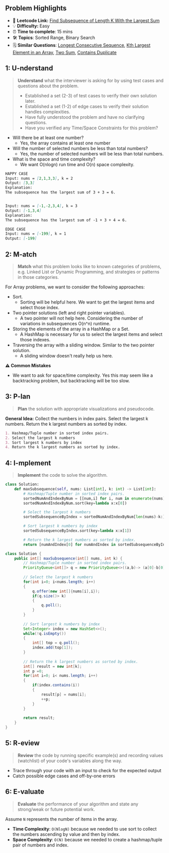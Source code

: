 ## Problem Highlights

* 🔗 **Leetcode Link:** [Find Subsequence of Length K With the Largest Sum](https://leetcode.com/problems/find-subsequence-of-length-k-with-the-largest-sum/)
* 💡 **Difficulty:** Easy
* ⏰ **Time to complete**: 15 mins
* 🛠️ **Topics**: Sorted Range, Binary Search 
* 🗒️ **Similar Questions**: [Longest Consecutive Sequence](https://leetcode.com/problems/longest-consecutive-sequence/), [Kth Largest Element in an Array](https://leetcode.com/problems/kth-largest-element-in-an-array/), [Two Sum](https://github.com/codepath/compsci_guides/wiki/Two-Sum), [Contains Duplicate](https://leetcode.com/problems/contains-duplicate/)
    
## 1: U-nderstand
 
> **Understand** what the interviewer is asking for by using test cases and questions about the problem.
> 
> - Established a set (2-3) of test cases to verify their own solution later.
> - Established a set (1-2) of edge cases to verify their solution handles complexities.
> - Have fully understood the problem and have no clarifying questions.
> - Have you verified any Time/Space Constraints for this problem?

- Will there be at least one number?
    - Yes, the array contains at least one number
- Will the number of selected numbers be less than total numbers?
    - Yes, the number of selected numbers will be less than total numbers.
- What is the space and time complexity?
    - We want O(nlogn) run time and O(n) space complexity. 

```markdown
HAPPY CASE
Input: nums = [2,1,3,3], k = 2
Output: [3,3]
Explanation:
The subsequence has the largest sum of 3 + 3 = 6.


Input: nums = [-1,-2,3,4], k = 3
Output: [-1,3,4]
Explanation: 
The subsequence has the largest sum of -1 + 3 + 4 = 6.

EDGE CASE
Input: nums = [-199], k = 1
Output: [-199]
```   
    
## 2: M-atch

<!-- See https://docs.google.com/document/d/1hYT1hoOJ6pFIt8A5q-PIZmYP7pB4WqlzyUJgFx9x2mY/edit#heading=h.ya2de4n4zsds for list of algorithms based on question type-->

> **Match** what this problem looks like to known categories of problems, e.g. Linked List or Dynamic Programming, and strategies or patterns in those categories.

For Array problems, we want to consider the following approaches:

- Sort. 
    - Sorting will be helpful here. We want to get the largest items and select those index.
- Two pointer solutions (left and right pointer variables). 
    - A two pointer will not help here. Considering the number of variations in subsequences O(n^n) runtime.
- Storing the elements of the array in a HashMap or a Set. 
    - A HashMap is necessary for us to select the largest items and select those indexes. 
- Traversing the array with a sliding window. Similar to the two pointer solution. 
    - A sliding window doesn't really help us here.

**⚠️ Common Mistakes**

* We want to ask for space/time complexity. Yes this may seem like a backtracking problem, but backtracking will be too slow. 


## 3: P-lan

> **Plan** the solution with appropriate visualizations and pseudocode.

**General Idea:** Collect the numbers in index pairs. Select the largest k numbers. Return the k largest numbers as sorted by index.  

```markdown
1. Hashmap/Tuple number in sorted index pairs. 
2. Select the largest k numbers
3. Sort largest k numbers by index
4. Return the k largest numbers as sorted by index.
```

## 4: I-mplement

> **Implement** the code to solve the algorithm.

```python
class Solution:
    def maxSubsequence(self, nums: List[int], k: int) -> List[int]:
        # Hashmap/Tuple number in sorted index pairs. 
        sortedNumAndIndexByNum = [[num,i] for i, num in enumerate(nums)]
        sortedNumAndIndexByNum.sort(key=lambda x:x[0])

        # Select the largest k numbers
        sortedSubsequenceByIndex = sortedNumAndIndexByNum[len(nums)-k:]

        # Sort largest k numbers by index
        sortedSubsequenceByIndex.sort(key=lambda x:x[1])

        # Return the k largest numbers as sorted by index.
        return [numAndIndex[0] for numAndIndex in sortedSubsequenceByIndex]
```
```java
class Solution {
    public int[] maxSubsequence(int[] nums, int k) {
        // Hashmap/Tuple number in sorted index pairs.  
        PriorityQueue<int[]> q = new PriorityQueue<>((a,b)-> (a[0]-b[0])); 
    
        // Select the largest k numbers
        for(int i=0; i<nums.length; i++)
        {
            q.offer(new int[]{nums[i],i});
            if(q.size()> k)
            {
                q.poll();
            }
        }
        
        // Sort largest k numbers by index
        Set<Integer> index = new HashSet<>();
        while(!q.isEmpty())
        {
            int[] top = q.poll();
            index.add(top[1]);
        }
        
        // Return the k largest numbers as sorted by index.
        int[] result = new int[k];
        int p =0;
        for(int i=0; i< nums.length; i++)
        {
            if(index.contains(i))
            {
                result[p] = nums[i];
                ++p;
            }
        }
        
        return result;
    }
}
```
    
## 5: R-eview

> **Review** the code by running specific example(s) and recording values (watchlist) of your code's variables along the way.

- Trace through your code with an input to check for the expected output
- Catch possible edge cases and off-by-one errors

## 6: E-valuate

> **Evaluate** the performance of your algorithm and state any strong/weak or future potential work.

Assume `N` represents the number of items in the array.

* **Time Complexity**: `O(NlogN)` because we needed to use sort to collect the numbers ascending by value and then by index.
* **Space Complexity**: `O(N)` because we needed to create a hashmap/tuple pair of numbers and index. 